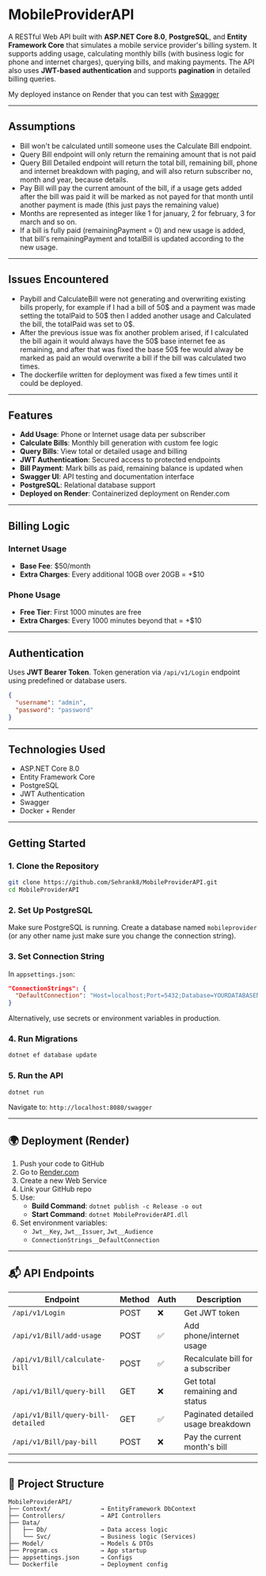 
#  MobileProviderAPI

A RESTful Web API built with **ASP.NET Core 8.0**, **PostgreSQL**, and **Entity Framework Core** that simulates a mobile service provider's billing system. It supports adding usage, calculating monthly bills (with business logic for phone and internet charges), querying bills, and making payments. The API also uses **JWT-based authentication** and supports **pagination** in detailed billing queries.

 My deployed instance on Render that you can test with [Swagger](https://mobileproviderapi.onrender.com/swagger/index.html)

---
##  Assumptions

-  Bill won't be calculated untill someone uses the Calculate Bill endpoint.
-  Query Bill endpoint will only return the remaining amount that is not paid
-  Query Bill Detailed endpoint will return the total bill, remaining bill, phone and internet breakdown with paging, and will also return subscriber no, month and year, because details.
-  Pay Bill will pay the current amount of the bill, if a usage gets added after the bill was paid it will be marked as not payed for that month until another payment is made (this just pays the remaining value)  
-  Months are represented as integer like 1 for january, 2 for february, 3 for march and so on.
-  If a bill is fully paid (remainingPayment = 0) and new usage is added, that bill's remainingPayment and totalBill is updated according to the new usage.

---


##  Issues Encountered
-  Paybill and CalculateBill were not generating and overwriting existing bills properly, for example if I had a bill of 50$ and a payment was made setting the totalPaid to 50$ then I added another usage and Calculated the bill, the totalPaid was set to 0$.
-  After the previous issue was fix another problem arised, if I calculated the bill again it would always have the 50$ base internet fee as remaining, and after that was fixed the base 50$ fee would alway be marked as paid an would overwrite a bill if the bill was calculated two times.
-  The dockerfile written for deployment was fixed a few times until it could be deployed.





---
##  Features

-  **Add Usage**: Phone or Internet usage data per subscriber  
-  **Calculate Bills**: Monthly bill generation with custom fee logic  
-  **Query Bills**: View total or detailed usage and billing  
-  **JWT Authentication**: Secured access to protected endpoints  
-  **Bill Payment**: Mark bills as paid, remaining balance is updated when  
-  **Swagger UI**: API testing and documentation interface  
-  **PostgreSQL**: Relational database support  
-  **Deployed on Render**: Containerized deployment on Render.com  

---

## Billing Logic

### Internet Usage
- **Base Fee**: $50/month  
- **Extra Charges**: Every additional 10GB over 20GB = +$10  

### Phone Usage
- **Free Tier**: First 1000 minutes are free  
- **Extra Charges**: Every 1000 minutes beyond that = +$10  

---

## Authentication

Uses **JWT Bearer Token**. Token generation via `/api/v1/Login` endpoint using predefined or database users.

```json
{
  "username": "admin",
  "password": "password"
}
```


---

## Technologies Used

- ASP.NET Core 8.0  
- Entity Framework Core  
- PostgreSQL  
- JWT Authentication  
- Swagger  
- Docker + Render  

---

## Getting Started

### 1. Clone the Repository

```bash
git clone https://github.com/Sehrank8/MobileProviderAPI.git
cd MobileProviderAPI
```

### 2. Set Up PostgreSQL

Make sure PostgreSQL is running. Create a database named `mobileprovider` (or any other name just make sure you change the connection string).

### 3. Set Connection String

In `appsettings.json`:

```json
"ConnectionStrings": {
  "DefaultConnection": "Host=localhost;Port=5432;Database=YOURDATABASENAME;Username=<YOUR-USERNAME>;Password=YOURPASSWORD"
}
```

Alternatively, use secrets or environment variables in production.

### 4. Run Migrations

```bash
dotnet ef database update
```

### 5. Run the API

```bash
dotnet run
```

Navigate to: `http://localhost:8080/swagger`


---

## 🌍 Deployment (Render)

1. Push your code to GitHub  
2. Go to [Render.com](https://render.com)  
3. Create a new Web Service  
4. Link your GitHub repo  
5. Use:
   - **Build Command**: `dotnet publish -c Release -o out`
   - **Start Command**: `dotnet MobileProviderAPI.dll`  
6. Set environment variables:
   - `Jwt__Key`, `Jwt__Issuer`, `Jwt__Audience`
   - `ConnectionStrings__DefaultConnection`

---

## 📬 API Endpoints

| Endpoint                             | Method | Auth | Description                          |
|--------------------------------------|--------|------|--------------------------------------|
| `/api/v1/Login`                      | POST   | ❌   | Get JWT token                        |
| `/api/v1/Bill/add-usage`            | POST   | ✅   | Add phone/internet usage             |
| `/api/v1/Bill/calculate-bill`       | POST   | ✅   | Recalculate bill for a subscriber    |
| `/api/v1/Bill/query-bill`           | GET    | ❌   | Get total remaining and status       |
| `/api/v1/Bill/query-bill-detailed`  | GET    | ✅   | Paginated detailed usage breakdown   |
| `/api/v1/Bill/pay-bill`             | POST   | ❌   | Pay the current month's bill         |

---

## 📁 Project Structure

```
MobileProviderAPI/
├── Context/              → EntityFramework DbContext
├── Controllers/          → API Controllers
├── Data/
│   ├── Db/               → Data access logic
│   └── Svc/              → Business logic (Services)
├── Model/                → Models & DTOs
├── Program.cs            → App startup
├── appsettings.json      → Configs
└── Dockerfile            → Deployment config
```

